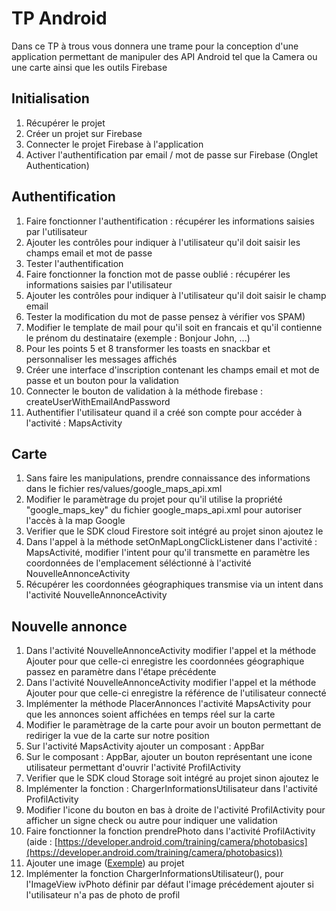 # TP Android
Dans ce TP à trous vous donnera une trame pour la conception d'une application permettant de manipuler des API Android tel que la Camera ou une carte ainsi que les outils Firebase


## Initialisation
1. Récupérer le projet
1. Créer un projet sur Firebase
1. Connecter le projet Firebase à l'application
1. Activer l'authentification par email / mot de passe sur Firebase (Onglet Authentication)
## Authentification
1. Faire fonctionner l'authentification : récupérer les informations saisies par l'utilisateur
1. Ajouter les contrôles pour indiquer à l'utilisateur qu'il doit saisir les champs email et mot de passe
1. Tester l'authentification
1. Faire fonctionner la fonction mot de passe oublié : récupérer les informations saisies par l'utilisateur
1. Ajouter les contrôles pour indiquer à l'utilisateur qu'il doit saisir le champ email
1. Tester la modification du mot de passe pensez à vérifier vos SPAM)
1. Modifier le template de mail pour qu'il soit en francais et qu'il contienne le prénom du destinataire (exemple : Bonjour John, ...)
1. Pour les points 5 et 8 transformer les toasts en snackbar et personnaliser les messages affichés
1. Créer une interface d'inscription contenant les champs email et mot de passe et un bouton pour la validation
1. Connecter le bouton de validation à la méthode firebase : 
createUserWithEmailAndPassword
1. Authentifier l'utilisateur quand il a créé son compte pour accéder à l'activité : MapsActivity
## Carte
1. Sans faire les manipulations, prendre connaissance des informations dans le fichier res/values/google_maps_api.xml
1. Modifier le paramètrage du projet pour qu'il utilise la propriété "google_maps_key" du fichier google_maps_api.xml pour autoriser l'accès à la map Google
1. Verifier que le SDK cloud Firestore soit intégré au projet sinon ajoutez le
1. Dans l'appel à la méthode setOnMapLongClickListener dans l'activité : MapsActivité, modifier l'intent pour qu'il transmette en paramètre les coordonnées de l'emplacement séléctionné à l'activité NouvelleAnnonceActivity
1. Récupérer les coordonnées géographiques transmise via un intent dans l'activité NouvelleAnnonceActivity
## Nouvelle annonce
1. Dans l'activité NouvelleAnnonceActivity modifier l'appel et la méthode Ajouter pour que celle-ci enregistre les coordonnées géographique passez en paramètre dans l'étape précédente
1. Dans l'activité NouvelleAnnonceActivity modifier l'appel et la méthode Ajouter pour que celle-ci enregistre la référence de l'utilisateur connecté
1. Implémenter la méthode PlacerAnnonces l'activité MapsActivity pour que les annonces soient affichées en temps réel sur la carte
1. Modifier le paramètrage de la carte pour avoir un bouton permettant de rediriger la vue de la carte sur notre position
1. Sur l'activité MapsActivity ajouter un composant : AppBar
1. Sur le composant : AppBar, ajouter un bouton représentant une icone utilisateur permettant d'ouvrir l'activité ProfilActivity
1. Verifier que le SDK cloud Storage soit intégré au projet sinon ajoutez le
1. Implémenter la fonction : ChargerInformationsUtilisateur dans l'activité ProfilActivity
1. Modifier l'icone du bouton en bas à droite de l'activité ProfilActivity pour afficher un signe check ou autre pour indiquer une validation
1. Faire fonctionner la fonction prendrePhoto dans l'activité ProfilActivity (aide : [https://developer.android.com/training/camera/photobasics](https://developer.android.com/training/camera/photobasics))
1. Ajouter une image ([Exemple](https://www.flaticon.com/free-icon/user_1946429?term=user&page=1&position=20&page=1&position=20&related_id=1946429&origin=search)) au projet
1. Implémenter la fonction ChargerInformationsUtilisateur(), pour l'ImageView ivPhoto définir par défaut l'image précédement ajouter si l'utilisateur n'a pas de photo de profil